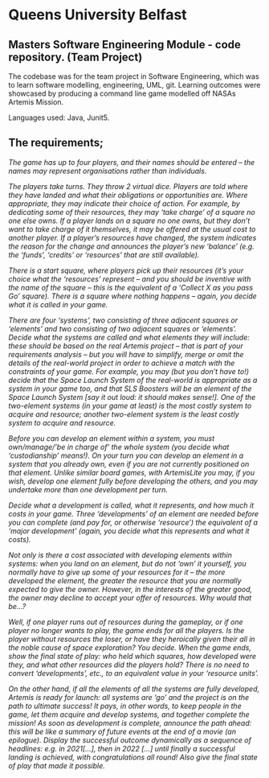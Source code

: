 # Queens University Belfast
## Masters Software Engineering Module - code repository.  (Team Project)

The codebase was for the team project in Software Engineering, which was to learn software modelling, engineering, UML, git. Learning outcomes were showcased by producing a command line game modelled off NASAs Artemis Mission.

Languages used: Java, Junit5.

## The requirements;
<em>The game has up to four players, and their names should be entered – the names may represent organisations rather than individuals.  

The players take turns. They throw 2 virtual dice.  Players are told where they have landed and what their obligations or opportunities are.  Where appropriate, they may indicate their choice of action.  For example, by dedicating some of their resources, they may ‘take charge’ of a square no one else owns.  If a player lands on a square no one owns, but they don’t want to take charge of it themselves, it may be offered at the usual cost to another player.  If a player’s resources have changed, the system indicates the reason for the change and announces the player’s new ‘balance’ (e.g. the ‘funds’, ‘credits’ or ‘resources’ that are still available).   

There is a start square, where players pick up their resources (it’s your choice what the ‘resources’ represent – and you should be inventive with the name of the square – this is the equivalent of a ‘Collect X as you pass Go’ square).  There is a square where nothing happens – again, you decide what it is called in your game.      

There are four ‘systems’, two consisting of three adjacent squares or ‘elements’ and two consisting of two adjacent squares or ‘elements’.  Decide what the systems are called and what elements they will include: these should be based on the real Artemis project – that is part of your requirements analysis – but you will have to simplify, merge or omit the details of the real-world project in order to achieve a match with the constraints of your game.  For example, you may (but you don’t have to!) decide that the Space Launch System of the real-world is appropriate as a system in your game too, and that SLS Boosters will be an element of the Space Launch System [say it out loud: it should makes sense!].  One of the two-element systems (in your game at least) is the most costly system to acquire and resource; another two-element system is the least costly system to acquire and resource.  

Before you can develop an element within a system, you must own/manage/’be in charge of’ the whole system (you decide what ‘custodianship’ means!).  On your turn you can develop an element in a system that you already own, even if you are not currently positioned on that element.  Unlike similar board games, with ArtemisLite you may, if you wish, develop one element fully before developing the others, and you may undertake more than one development per turn. 

Decide what a development is called, what it represents, and how much it costs in your game.  Three ‘developments’ of an element are needed before you can complete (and pay for, or otherwise ‘resource’) the equivalent of a ‘major development’ (again, you decide what this represents and what it costs). 

Not only is there a cost associated with developing elements within systems: when you land on an element, but do not ‘own’ it yourself, you normally have to give up some of your resources for it – the more developed the element, the greater the resource that you are normally expected to give the owner.  However, in the interests of the greater good, the owner may decline to accept your offer of resources.  Why would that be…? 

Well, if one player runs out of resources during the gameplay, or if one player no longer wants to play, the game ends for all the players.  Is the player without resources the loser, or have they heroically given their all in the noble cause of space exploration?  You decide.  When the game ends, show the final state of play: who held which squares, how developed were they, and what other resources did the players hold? There is no need to convert ‘developments’, etc., to an equivalent value in your ‘resource units’. 

On the other hand, if all the elements of all the systems are fully developed, Artemis is ready for launch: all systems are ‘go’ and the project is on the path to ultimate success!  It pays, in other words, to keep people in the game, let them acquire and develop systems, and together complete the mission!  As soon as development is complete, announce the path ahead: this will be like a summary of future events at the end of a movie (an epilogue).   Display the successful outcome dynamically as a sequence of headlines: e.g. in 2021[…], then in 2022 […] until finally a successful landing is achieved, with congratulations all round!  Also give the final state of play that made it possible. <em>
